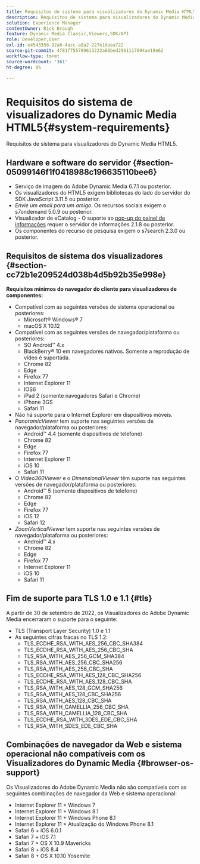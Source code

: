 ```yaml
---
title: Requisitos de sistema para visualizadores do Dynamic Media HTML5
description: Requisitos de sistema para visualizadores do Dynamic Media HTML5.
solution: Experience Manager
contentOwner: Rick Brough
feature: Dynamic Media Classic,Viewers,SDK/API
role: Developer,User
exl-id: e4543358-92a6-4acc-a8a2-227e1daea722
source-git-commit: 4f81f755789613222a66bed2961117604ae19e62
workflow-type: tm+mt
source-wordcount: '361'
ht-degree: 0%

---
```


# Requisitos do sistema de visualizadores do Dynamic Media HTML5{#system-requirements}

Requisitos de sistema para visualizadores do Dynamic Media HTML5.

<!-- Updated March 03, 2022 Contact is now Deepa Gupta -->

<!-- Updated April 06, 2021 from https://wiki.corp.adobe.com/pages/viewpage.action?spaceKey=scene7qa&title=s7Viewers%2C+S7SDK%2C+S7OnDemand+Release+Notes - Contact is Sasha -->

## Hardware e software do servidor {#section-05099146f1f0418988c196635110bee6}

<!-- Updated March 03, 2022 Contact is now Deepa Gupta -->

* Serviço de imagem do Adobe Dynamic Media 6.7.1 ou posterior.
* Os visualizadores do HTML5 exigem bibliotecas do lado do servidor do SDK JavaScript 3.11.5 ou posterior.
* *Envie um email para um amigo*. Os recursos sociais exigem o s7ondemand 5.0.9 ou posterior.
* Visualizador de eCatalog - O suporte ao [pop-up do painel de informações](/help/aem-viewers-ref/c-html5-s7-aem-asset-viewers/c-html5-20-ecatalog-viewer-about/c-html5-20-ecatalog-viewer-customizingviewer/r-html5-ecatalog-viewer-20-customize-infopanelpopup.md) requer o servidor de informações 2.1.8 ou posterior.
* Os componentes do recurso de pesquisa exigem o s7search 2.3.0 ou posterior.

## Requisitos de sistema dos visualizadores {#section-cc72b1e209524d038b4d5b92b35e998e}

**Requisitos mínimos do navegador do cliente para visualizadores de componentes:**

* Compatível com as seguintes versões de sistema operacional ou posteriores:
   * Microsoft® Windows® 7
   * macOS X 10.12
* Compatível com as seguintes versões de navegador/plataforma ou posteriores:
   * SO Android™ 4.x
   * BlackBerry® 10 em navegadores nativos. Somente a reprodução de vídeo é suportada.
   * Chrome 82
   * Edge
   * Firefox 77
   * Internet Explorer 11
   * IOS6
   * iPad 2 (somente navegadores Safari e Chrome)
   * iPhone 3GS
   * Safari 11
* Não há suporte para o Internet Explorer em dispositivos móveis.
* *PanoramicViewer* tem suporte nas seguintes versões de navegador/plataforma ou posteriores:
   * Android™ 4.4 (somente dispositivos de telefone)
   * Chrome 82
   * Edge
   * Firefox 77
   * Internet Explorer 11
   * iOS 10
   * Safari 11
* O *Video360Viewer* e o *DimensionalViewer* têm suporte nas seguintes versões de navegador/plataforma ou posteriores:
   * Android™ 5 (somente dispositivos de telefone)
   * Chrome 82
   * Edge
   * Firefox 77
   * iOS 12
   * Safari 12
* *ZoomVerticalViewer* tem suporte nas seguintes versões de navegador/plataforma ou posteriores:
   * Android™ 4.x
   * Chrome 82
   * Edge
   * Firefox 77
   * Internet Explorer 11
   * iOS 10
   * Safari 11

## Fim de suporte para TLS 1.0 e 1.1 {#tls}

<!-- CQDOC-19433 -->

A partir de 30 de setembro de 2022, os Visualizadores do Adobe Dynamic Media encerraram o suporte para o seguinte:

* TLS (Transport Layer Security) 1.0 e 1.1
* As seguintes cifras fracas no TLS 1.2:
   * TLS_ECDHE_RSA_WITH_AES_256_CBC_SHA384
   * TLS_ECDHE_RSA_WITH_AES_256_CBC_SHA
   * TLS_RSA_WITH_AES_256_GCM_SHA384
   * TLS_RSA_WITH_AES_256_CBC_SHA256
   * TLS_RSA_WITH_AES_256_CBC_SHA
   * TLS_ECDHE_RSA_WITH_AES_128_CBC_SHA256
   * TLS_ECDHE_RSA_WITH_AES_128_CBC_SHA
   * TLS_RSA_WITH_AES_128_GCM_SHA256
   * TLS_RSA_WITH_AES_128_CBC_SHA256
   * TLS_RSA_WITH_AES_128_CBC_SHA
   * TLS_RSA_WITH_CAMELLIA_256_CBC_SHA
   * TLS_RSA_WITH_CAMELLIA_128_CBC_SHA
   * TLS_ECDHE_RSA_WITH_3DES_EDE_CBC_SHA
   * TLS_RSA_WITH_SDES_EDE_CBC_SHA

## Combinações de navegador da Web e sistema operacional não compatíveis com os Visualizadores do Dynamic Media {#browser-os-support}

<!-- CQDOC-19433 -->

Os Visualizadores do Adobe Dynamic Media não são compatíveis com as seguintes combinações de navegador da Web e sistema operacional:

* Internet Explorer 11 + Windows 7
* Internet Explorer 11 + Windows 8.1
* Internet Explorer 11 + Windows Phone 8.1
* Internet Explorer 11 + Atualização do Windows Phone 8.1
* Safari 6 + iOS 6.0.1
* Safari 7 + iOS 7.1
* Safari 7 + OS X 10.9 Mavericks
* Safari 8 + iOS 8.4
* Safari 8 + OS X 10.10 Yosemite

<!-- CQDOC-19433 -->

<!-- 
NOTE
Effective September 30, 2018, Adobe Dynamic Media Classic Viewers ended support of Transport Layer Security 1.0 (TLS 1.0). As such, Dynamic Media Classic no longer supports viewers on the following browsers/platforms that support TLS 1.0 (Adobe recommends using TLS 1.2 or later):

* Android&trade; 2.3.7
* Android&trade; 4.0.4
* Android&trade; 4.1.1
* Android&trade; 4.2.2
* Android&trade; 4.3
* Internet Explorer 7 on Window Vista&reg;
* Internet Explorer 8 on Windows&reg; XP
* Internet Explorer 8-10 on Windows&reg; 7
* Internet Explorer 10 on Windows&reg; Phone 8.0
* Safari 5.1.9 on Apple OS X 10.6.8
* Safari 6.0.4 on Apple OS X 10.8.4
* Java&trade; 6u45
* Java&trade; 7u25
* OpenSSL 0.9.8y
* Baidu January 2015

NOTE
FLASH VIEWERS END-OF-LIFE — Effective January 31, 2017, Adobe Dynamic Media Classic officially ended support for the Flash viewer platform. -->

